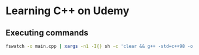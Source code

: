 # Learning C++ on Udemy

## Executing commands

```sh
fswatch -o main.cpp | xargs -n1 -I{} sh -c 'clear && g++ -std=c++98 -o main.o main.cpp && ./main.o'
```
